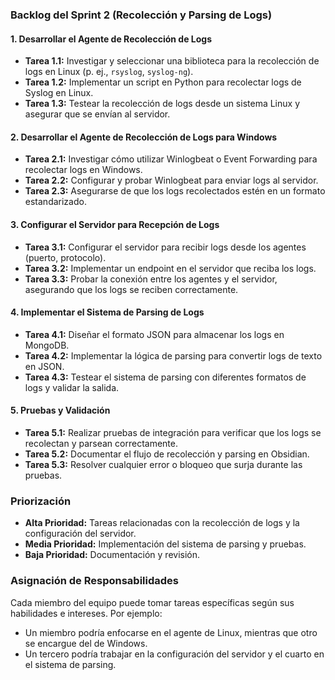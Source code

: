 ### **Backlog del Sprint 2 (Recolección y Parsing de Logs)**

#### **1. Desarrollar el Agente de Recolección de Logs**

- **Tarea 1.1:** Investigar y seleccionar una biblioteca para la recolección de logs en Linux (p. ej., `rsyslog`, `syslog-ng`).
- **Tarea 1.2:** Implementar un script en Python para recolectar logs de Syslog en Linux.
- **Tarea 1.3:** Testear la recolección de logs desde un sistema Linux y asegurar que se envían al servidor.

#### **2. Desarrollar el Agente de Recolección de Logs para Windows**

- **Tarea 2.1:** Investigar cómo utilizar Winlogbeat o Event Forwarding para recolectar logs en Windows.
- **Tarea 2.2:** Configurar y probar Winlogbeat para enviar logs al servidor.
- **Tarea 2.3:** Asegurarse de que los logs recolectados estén en un formato estandarizado.

#### **3. Configurar el Servidor para Recepción de Logs**

- **Tarea 3.1:** Configurar el servidor para recibir logs desde los agentes (puerto, protocolo).
- **Tarea 3.2:** Implementar un endpoint en el servidor que reciba los logs.
- **Tarea 3.3:** Probar la conexión entre los agentes y el servidor, asegurando que los logs se reciben correctamente.

#### **4. Implementar el Sistema de Parsing de Logs**

- **Tarea 4.1:** Diseñar el formato JSON para almacenar los logs en MongoDB.
- **Tarea 4.2:** Implementar la lógica de parsing para convertir logs de texto en JSON.
- **Tarea 4.3:** Testear el sistema de parsing con diferentes formatos de logs y validar la salida.

#### **5. Pruebas y Validación**

- **Tarea 5.1:** Realizar pruebas de integración para verificar que los logs se recolectan y parsean correctamente.
- **Tarea 5.2:** Documentar el flujo de recolección y parsing en Obsidian.
- **Tarea 5.3:** Resolver cualquier error o bloqueo que surja durante las pruebas.

### **Priorización**

- **Alta Prioridad:** Tareas relacionadas con la recolección de logs y la configuración del servidor.
- **Media Prioridad:** Implementación del sistema de parsing y pruebas.
- **Baja Prioridad:** Documentación y revisión.

### **Asignación de Responsabilidades**

Cada miembro del equipo puede tomar tareas específicas según sus habilidades e intereses. Por ejemplo:

- Un miembro podría enfocarse en el agente de Linux, mientras que otro se encargue del de Windows.
- Un tercero podría trabajar en la configuración del servidor y el cuarto en el sistema de parsing.